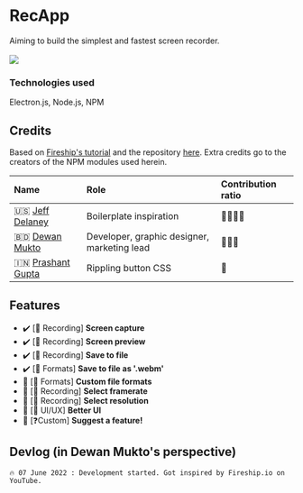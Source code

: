# RecApp
Aiming to build the simplest and fastest screen recorder.
<br /><br />
![](https://media.discordapp.net/attachments/817313984264536114/983725449815420988/RecApp_logo_1.png?width=466&height=466)

### Technologies used
Electron.js, Node.js, NPM

## Credits
Based on [Fireship's tutorial](https://www.youtube.com/watch?v=3yqDxhR2XxE) and the repository [here](https://github.com/fireship-io/223-electron-screen-recorder).
Extra credits go to the creators of the NPM modules used herein.

|Name|Role|Contribution ratio|
|:---|:---|:---|
|🇺🇸 [Jeff Delaney](https://fireship.io/contributors/jeff-delaney/)|Boilerplate inspiration|🏅🏅🏅🏅|
|🇧🇩️ [Dewan Mukto](https://github.com/dmimukto)|Developer, graphic designer, marketing lead|🏅🏅🏅|
|🇮🇳️ [Prashant Gupta](https://stackoverflow.com/questions/57997796/create-a-css-pulse-effect-from-border-outwards)|Rippling button CSS|🏅|

## Features
- ✔️ [🎥 Recording] **Screen capture**
- ✔️ [🎥 Recording] **Screen preview**
- ✔️ [🎥 Recording] **Save to file**
- ✔️ [💾 Formats] **Save to file as '.webm'**
- 🚧 [💾 Formats] **Custom file formats**
- 🚧 [🎥 Recording] **Select framerate**
- 🚧 [🎥 Recording] **Select resolution**
- 🚧 [🎨 UI/UX] **Better UI**
- 🚧 [❓Custom] **Suggest a feature!**

## Devlog (in Dewan Mukto's perspective)
```
🔥 07 June 2022 : Development started. Got inspired by Fireship.io on YouTube.
```
